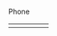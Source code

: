 Phone

|                 |                 |                 |                 |                 |
|-----------------|-----------------|-----------------|-----------------|-----------------|
|                 |                 |                 |                 |                 |
